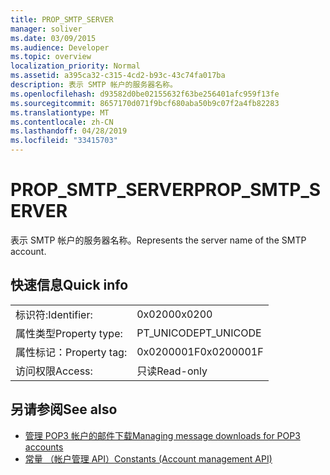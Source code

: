 ```yaml
---
title: PROP_SMTP_SERVER
manager: soliver
ms.date: 03/09/2015
ms.audience: Developer
ms.topic: overview
localization_priority: Normal
ms.assetid: a395ca32-c315-4cd2-b93c-43c74fa017ba
description: 表示 SMTP 帐户的服务器名称。
ms.openlocfilehash: d93582d0be02155632f63be256401afc959f13fe
ms.sourcegitcommit: 8657170d071f9bcf680aba50b9c07f2a4fb82283
ms.translationtype: MT
ms.contentlocale: zh-CN
ms.lasthandoff: 04/28/2019
ms.locfileid: "33415703"
---
```

# <a name="propsmtpserver"></a><span data-ttu-id="c1f15-103">PROP_SMTP_SERVER</span><span class="sxs-lookup"><span data-stu-id="c1f15-103">PROP_SMTP_SERVER</span></span>

<span data-ttu-id="c1f15-104">表示 SMTP 帐户的服务器名称。</span><span class="sxs-lookup"><span data-stu-id="c1f15-104">Represents the server name of the SMTP account.</span></span>
  
## <a name="quick-info"></a><span data-ttu-id="c1f15-105">快速信息</span><span class="sxs-lookup"><span data-stu-id="c1f15-105">Quick info</span></span>

|||
|:-----|:-----|
|<span data-ttu-id="c1f15-106">标识符:</span><span class="sxs-lookup"><span data-stu-id="c1f15-106">Identifier:</span></span>  <br/> |<span data-ttu-id="c1f15-107">0x0200</span><span class="sxs-lookup"><span data-stu-id="c1f15-107">0x0200</span></span>  <br/> |
|<span data-ttu-id="c1f15-108">属性类型</span><span class="sxs-lookup"><span data-stu-id="c1f15-108">Property type:</span></span>  <br/> |<span data-ttu-id="c1f15-109">PT_UNICODE</span><span class="sxs-lookup"><span data-stu-id="c1f15-109">PT_UNICODE</span></span>  <br/> |
|<span data-ttu-id="c1f15-110">属性标记：</span><span class="sxs-lookup"><span data-stu-id="c1f15-110">Property tag:</span></span>  <br/> |<span data-ttu-id="c1f15-111">0x0200001F</span><span class="sxs-lookup"><span data-stu-id="c1f15-111">0x0200001F</span></span>  <br/> |
|<span data-ttu-id="c1f15-112">访问权限</span><span class="sxs-lookup"><span data-stu-id="c1f15-112">Access:</span></span>  <br/> |<span data-ttu-id="c1f15-113">只读</span><span class="sxs-lookup"><span data-stu-id="c1f15-113">Read-only</span></span>  <br/> |
   
## <a name="see-also"></a><span data-ttu-id="c1f15-114">另请参阅</span><span class="sxs-lookup"><span data-stu-id="c1f15-114">See also</span></span>

- [<span data-ttu-id="c1f15-115">管理 POP3 帐户的邮件下载</span><span class="sxs-lookup"><span data-stu-id="c1f15-115">Managing message downloads for POP3 accounts</span></span>](managing-message-downloads-for-pop3-accounts.md) 
- [<span data-ttu-id="c1f15-116">常量 （帐户管理 API）</span><span class="sxs-lookup"><span data-stu-id="c1f15-116">Constants (Account management API)</span></span>](constants-account-management-api.md)

